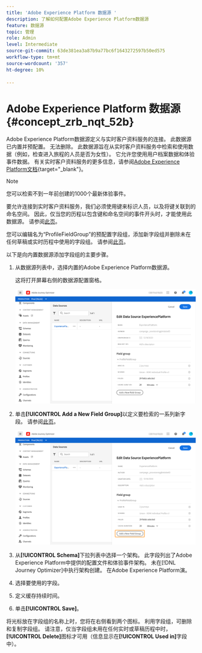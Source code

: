 ```yaml
---
title: 'Adobe Experience Platform 数据源 '
description: 了解如何配置Adobe Experience Platform数据源
feature: 数据源
topic: 管理
role: Admin
level: Intermediate
source-git-commit: 63de381ea3a87b9a77bc6f1643272597b50ed575
workflow-type: tm+mt
source-wordcount: '357'
ht-degree: 10%

---
```


# Adobe Experience Platform 数据源 {#concept_zrb_nqt_52b}

Adobe Experience Platform数据源定义与实时客户资料服务的连接。 此数据源已内置并预配置。 无法删除。 此数据源旨在从实时客户资料服务中检索和使用数据（例如，检查进入旅程的人员是否为女性）。 它允许您使用用户档案数据和体验事件数据。 有关实时客户资料服务的更多信息，请参阅[Adobe Experience Platform文档](https://experienceleague.adobe.com/docs/experience-platform/profile/home.html){target=&quot;_blank&quot;}。

>[!NOTE]
>
>您可以检索不到一年前创建的1000个最新体验事件。

要允许连接到实时客户资料服务，我们必须使用键来标识人员，以及将键关联到的命名空间。 因此，仅当您的历程以包含键和命名空间的事件开头时，才能使用此数据源。 请参阅[此页](../building-journeys/journey.md)。

您可以编辑名为“ProfileFieldGroup”的预配置字段组，添加新字段组并删除未在任何草稿或实时历程中使用的字段组。 请参阅[此页](../datasource/configure-data-sources.md#define-field-groups)。

以下是向内置数据源添加字段组的主要步骤。

1. 从数据源列表中，选择内置的Adobe Experience Platform数据源。

   这将打开屏幕右侧的数据源配置窗格。

   ![](../assets/journey23.png)

1. 单击&#x200B;**[!UICONTROL Add a New Field Group]**&#x200B;以定义要检索的一系列新字段。 请参阅[此页](../datasource/configure-data-sources.md#define-field-groups)。

   ![](../assets/journey24.png)

1. 从&#x200B;**[!UICONTROL Schema]**&#x200B;下拉列表中选择一个架构。 此字段列出了Adobe Experience Platform中提供的配置文件和体验事件架构。 未在[!DNL Journey Optimizer]中执行架构创建。 在Adobe Experience Platform演。
1. 选择要使用的字段。
1. 定义缓存持续时间。
1. 单击&#x200B;**[!UICONTROL Save]**。

将光标放在字段组的名称上时，您将在右侧看到两个图标。 利用字段组，可删除和复制字段组。 请注意，仅当字段组未用在任何实时或草稿历程中时，**[!UICONTROL Delete]**&#x200B;图标才可用（信息显示在&#x200B;**[!UICONTROL Used in]**&#x200B;字段中）。
